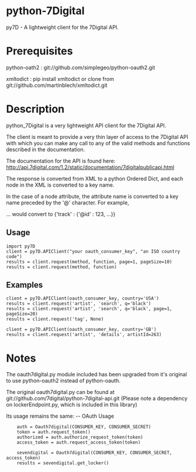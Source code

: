 python-7Digital
===============
py7D - A lightweight client for the 7Digital API.

Prerequisites
=============
 python-oath2 :   git://github.com/simplegeo/python-oauth2.git
 
 xmltodict :      pip install xmltodict or clone from git://github.com/martinblech/xmltodict.git
                

Description
===========
python_7Digital is a very lightweight API client for the 7Digital API.

The client is meant to provide a very thin layer of access to the 7Digital API
with which you can make any call to any of the valid methods and functions
described in the documentation. 

The documentation for the API is found here:
http://api.7digital.com/1.2/static/documentation/7digitalpublicapi.html

The response is converted from XML to a python Ordered Dict, and each 
node in the XML is converted to a key name. 

In the case of a node attribute, the attribute name is converted to a
key name preceded by the '@' character. For example, 
<track id=123>...</track>
would convert to {'track' : {'@id' : 123, ...}}


Usage
-----
    import py7D
    client = py7D.APIClient("your oauth_consumer_key", "an ISO country code")
    results = client.request(method, function, page=1, pageSize=10)
    results = client.request(method, function)

Examples
-------
    client = py7D.APIClient(oauth_consumer_key, country='USA')
    results = client.request('artist', 'search', q='black')
    results = client.request('artist', 'search', q='black', page=1, pageSize=20)
    results = client.request('tag', None)

    client = py7D.APIClient(oauth_consumer_key, country='GB')
    results = client.request('artist', 'details', artistId=263)


Notes
=====
The oauth7digital.py module included has been upgraded from it's original
to use python-oauth2 instead of python-oauth.

The original oauth7digital.py can be found at 
git://github.com/7digital/python-7digital-api.git
(Please note a dependency on lockerEndpoint.py, which is 
included in this library)

Its usage remains the same:
   -- OAuth Usage

        auth = Oauth7digital(CONSUMER_KEY, CONSUMER_SECRET)
        token = auth.request_token()
        authorized = auth.authorize_request_token(token)
        access_token = auth.request_access_token(token)
        
        sevendigital = Oauth7digital(CONSUMER_KEY, CONSUMER_SECRET, access_token)
        results = sevendigital.get_locker() 
 